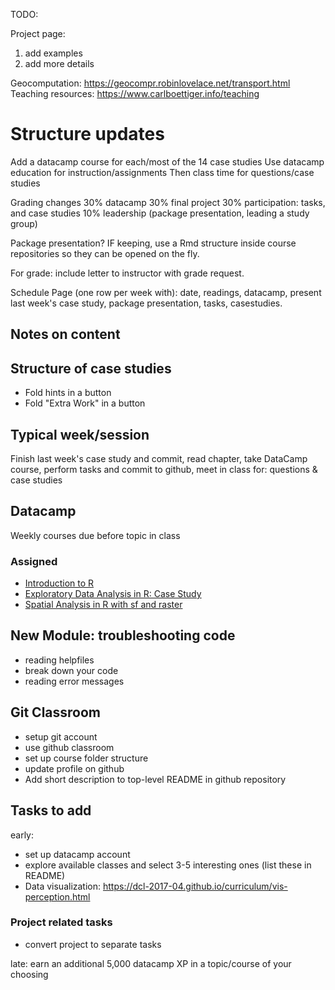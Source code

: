 TODO:

Project page:
1) add examples
2) add more details

Geocomputation: https://geocompr.robinlovelace.net/transport.html
Teaching resources: https://www.carlboettiger.info/teaching

# Structure updates
Add a datacamp course for each/most of the 14 case studies
Use datacamp education for instruction/assignments
Then class time for questions/case studies

Grading changes
30% datacamp
30% final project
30% participation: tasks, and case studies
10% leadership (package presentation, leading a study group)

Package presentation?  IF keeping, use a Rmd structure inside course repositories so they can be opened on the fly. 

For grade: include letter to instructor with grade request.

Schedule Page (one row per week with):
date, readings, datacamp, present last week's case study, package presentation, tasks, casestudies.


## Notes on content


## Structure of case studies

* Fold hints in a button
* Fold "Extra Work" in a button


## Typical week/session
Finish last week's case study and commit, read chapter, take DataCamp course, perform tasks and commit to github, meet in class for: questions & case studies

## Datacamp
Weekly courses due before topic in class

### Assigned
* [Introduction to R](https://www.datacamp.com/courses/free-introduction-to-r) 
* [Exploratory Data Analysis in R: Case Study](https://www.datacamp.com/courses/exploratory-data-analysis-in-r-case-study)
* [Spatial Analysis in R with sf and raster](https://www.datacamp.com/courses/spatial-analysis-in-r-with-sf-and-raster)

## New Module: troubleshooting code
* reading helpfiles
* break down your code
* reading error messages

## Git Classroom
* setup git account
* use github classroom
* set up course folder structure
* update profile on github
* Add short description to top-level README in github repository


## Tasks to add
early:
* set up datacamp account
* explore available classes and select 3-5 interesting ones (list these in README)
* Data visualization: https://dcl-2017-04.github.io/curriculum/vis-perception.html


### Project related tasks
* convert project to separate tasks

late:
earn an additional 5,000 datacamp XP in a topic/course of your choosing
